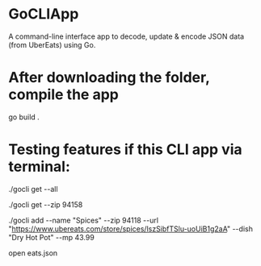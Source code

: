 # GoCLIApp
A command-line interface app to decode, update &amp; encode JSON data (from UberEats) using Go.

# After downloading the folder, compile the app
go build .

# Testing features if this CLI app via terminal:
./gocli get --all

./gocli get --zip 94158

./gocli add --name "Spices" --zip 94118 --url "https://www.ubereats.com/store/spices/lszSibfTSlu-uoUiB1g2aA" --dish "Dry Hot Pot" --mp 43.99

open eats.json
